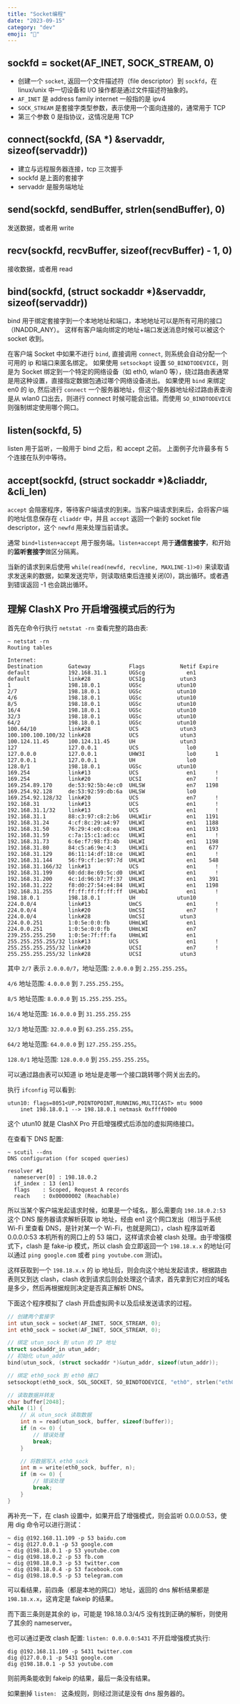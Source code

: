 ```yaml
---
title: "Socket编程"
date: "2023-09-15"
category: "dev"
emoji: "🛜"
---
```


## sockfd = socket(AF_INET, SOCK_STREAM, 0)

- 创建一个 `socket`, 返回一个文件描述符（file descriptor）到 `sockfd`，在 linux/unix 中一切设备和 I/O 操作都是通过文件描述符抽象的。
- `AF_INET` 是 address family internet 一般指的是 ipv4
- `SOCK_STREAM` 是套接字类型参数，表示使用一个面向连接的，通常用于 TCP
- 第三个参数 0 是指协议，这情况是用 TCP


## connect(sockfd, (SA *) &servaddr, sizeof(servaddr))

- 建立与远程服务器连接，tcp 三次握手
- sockfd 是上面的套接字
- servaddr 是服务端地址

## send(sockfd, sendBuffer, strlen(sendBuffer), 0)

发送数据，或者用 write

## recv(sockfd, recvBuffer, sizeof(recvBuffer) - 1, 0)

接收数据，或者用 read


## bind(sockfd, (struct sockaddr *)&servaddr, sizeof(servaddr))

bind 用于绑定套接字到一个本地地址和端口，本地地址可以是所有可用的接口（INADDR_ANY）。
这样有客户端向绑定的地址+端口发送消息时候可以被这个 socket 收到。

在客户端 Socket 中如果不进行 `bind`, 直接调用 `connect`, 则系统会自动分配一个可用的 ip 和端口来匿名绑定。
如果使用 `setsockopt` 设置 `SO_BINDTODEVICE`，则是为 Socket 绑定到一个特定的网络设备（如 eth0, wlan0 等），绕过路由表通常是用这种设置，直接指定数据包通过哪个网络设备进出。
如果使用 `bind` 来绑定 en0 的 ip, 然后进行 `connect` 一个服务器地址，但这个服务器地址经过路由表查询是从 wlan0 口出去，则进行 connect 时候可能会出错。而使用 `SO_BINDTODEVICE` 则强制绑定使用哪个网口。
## listen(sockfd, 5)

listen 用于监听，一般用于 bind 之后，和 accept 之前。
上面例子允许最多有 5 个连接在队列中等待。

## accept(sockfd, (struct sockaddr *)&cliaddr, &cli_len)

`accept` 会阻塞程序，等待客户端请求的到来。当客户端请求到来后，会将客户端的地址信息保存在 `cliaddr` 中，并且 `accept` 返回一个新的 socket file descriptor，这个 `newfd` 用来处理当前请求。

通常 `bind+listen+accept` 用于服务端。`listen+accept` 用于**通信套接字**，和开始的**监听套接字**做区分隔离。

当新的请求到来后使用 `while(read(newfd, recvline, MAXLINE-1)>0)` 来读取请求发送来的数据，如果发送完毕，则读取结束后连接关闭(0)，跳出循环。或者遇到错误返回 -1 也会跳出循环。


## 理解 ClashX Pro 开启增强模式后的行为

首先在命令行执行 `netstat -rn` 查看完整的路由表:

```
~ netstat -rn
Routing tables

Internet:
Destination        Gateway            Flags           Netif Expire
default            192.168.31.1       UGScg             en1
default            link#28            UCSIg           utun3
1                  198.18.0.1         UGSc           utun10
2/7                198.18.0.1         UGSc           utun10
4/6                198.18.0.1         UGSc           utun10
8/5                198.18.0.1         UGSc           utun10
16/4               198.18.0.1         UGSc           utun10
32/3               198.18.0.1         UGSc           utun10
64/2               198.18.0.1         UGSc           utun10
100.64/10          link#28            UCS             utun3
100.100.100.100/32 link#28            UCS             utun3
100.124.11.45      100.124.11.45      UH              utun3
127                127.0.0.1          UCS               lo0
127.0.0.0          127.0.0.1          UHW3I             lo0      1
127.0.0.1          127.0.0.1          UH                lo0
128.0/1            198.18.0.1         UGSc           utun10
169.254            link#13            UCS               en1      !
169.254            link#20            UCSI              en7      !
169.254.89.170     de:53:92:5b:4e:c0  UHLSW             en7   1198
169.254.92.128     de:53:92:59:db:6a  UHLSW             lo0
169.254.92.128/32  link#20            UCS               en7      !
192.168.31         link#13            UCS               en1      !
192.168.31.1/32    link#13            UCS               en1      !
192.168.31.1       88:c3:97:c8:2:b6   UHLWIir           en1   1191
192.168.31.24      4:cf:8c:29:a4:97   UHLWI             en1   1188
192.168.31.50      76:29:4:e0:c8:ea   UHLWI             en1   1193
192.168.31.59      c:7a:15:c1:ad:cc   UHLWI             en1      !
192.168.31.73      6:6e:f7:98:f3:4b   UHLWI             en1   1198
192.168.31.80      84:c5:a6:9e:4:3    UHLWIi            en1    677
192.168.31.129     86:11:14:df:18:ce  UHLWI             en1      !
192.168.31.144     56:f9:cf:1e:97:7d  UHLWI             en1    548
192.168.31.166/32  link#13            UCS               en1      !
192.168.31.199     60:dd:8e:69:5c:d0  UHLWI             en1      !
192.168.31.200     4c:1d:96:b7:7f:37  UHLWI             en1    391
192.168.31.222     f8:d0:27:54:e4:84  UHLWI             en1   1198
192.168.31.255     ff:ff:ff:ff:ff:ff  UHLWbI            en1      !
198.18.0.1         198.18.0.1         UH             utun10
224.0.0/4          link#13            UmCS              en1      !
224.0.0/4          link#20            UmCSI             en7      !
224.0.0/4          link#28            UmCSI           utun3
224.0.0.251        1:0:5e:0:0:fb      UHmLWI            en1
224.0.0.251        1:0:5e:0:0:fb      UHmLWI            en7
239.255.255.250    1:0:5e:7f:ff:fa    UHmLWI            en1
255.255.255.255/32 link#13            UCS               en1      !
255.255.255.255/32 link#20            UCSI              en7      !
255.255.255.255/32 link#28            UCSI            utun3
```

其中 `2/7` 表示 `2.0.0.0/7`，地址范围: `2.0.0.0` 到 `2.255.255.255`。

`4/6` 地址范围: `4.0.0.0` 到 `7.255.255.255`。

`8/5` 地址范围: `8.0.0.0` 到 `15.255.255.255`。

`16/4` 地址范围: `16.0.0.0` 到 `31.255.255.255`

`32/3` 地址范围: `32.0.0.0` 到 `63.255.255.255`。

`64/2` 地址范围: `64.0.0.0` 到 `127.255.255.255`。

`128.0/1` 地址范围: `128.0.0.0` 到 `255.255.255.255`。

可以通过路由表可以知道 ip 地址是走哪一个接口跳转哪个网关出去的。

执行 `ifconfig` 可以看到:

```
utun10: flags=8051<UP,POINTOPOINT,RUNNING,MULTICAST> mtu 9000
	inet 198.18.0.1 --> 198.18.0.1 netmask 0xffff0000
```

这个 utun10 就是 ClashX Pro 开启增强模式后添加的虚拟网络接口。

在查看下 DNS 配置:

```
~ scutil --dns
DNS configuration (for scoped queries)

resolver #1
  nameserver[0] : 198.18.0.2
  if_index : 13 (en1)
  flags    : Scoped, Request A records
  reach    : 0x00000002 (Reachable)
```


所以当某个客户端发起请求时候，如果是一个域名，那么需要向 `198.18.0.2:53` 这个 DNS 服务器请求解析获取 ip 地址，经由 en1 这个网口发出（相当于系统 Wi-Fi 里查看 DNS，是针对某一个 Wi-Fi，也就是网口），clash 程序监听着 0.0.0.0:53 本机所有的网口上的 53 端口，这样请求会被 clash 处理。由于增强模式下，clash 是 fake-ip 模式，所以 clash 会立即返回一个 `198.18.x.x` 的地址(可以通过 `ping google.com` 或者 `ping youtube.com` 测试)。

这样获取到一个 `198.18.x.x` 的 ip 地址后，则会向这个地址发起请求，根据路由表则又到达 clash，clash 收到请求后则会处理这个请求，首先拿到它对应的域名是多少，然后再根据规则决定是否真正解析 DNS。

下面这个程序模拟了 clash 开启虚拟网卡以及后续发送请求的过程。

```c
// 创建两个套接字
int utun_sock = socket(AF_INET, SOCK_STREAM, 0);
int eth0_sock = socket(AF_INET, SOCK_STREAM, 0);

// 绑定 utun_sock 到 utun 的 IP 地址
struct sockaddr_in utun_addr;
// 初始化 utun_addr
bind(utun_sock, (struct sockaddr *)&utun_addr, sizeof(utun_addr));

// 绑定 eth0_sock 到 eth0 接口
setsockopt(eth0_sock, SOL_SOCKET, SO_BINDTODEVICE, "eth0", strlen("eth0"));

// 读取数据并转发
char buffer[2048];
while (1) {
    // 从 utun_sock 读取数据
    int n = read(utun_sock, buffer, sizeof(buffer));
    if (n <= 0) {
        // 错误处理
        break;
    }

    // 将数据写入 eth0_sock
    int m = write(eth0_sock, buffer, n);
    if (m <= 0) {
        // 错误处理
        break;
    }
}
```

再补充一下，在 clash 设置中，如果开启了增强模式，则会监听 0.0.0.0:53，使用 dig 命令可以进行测试：

```
~ dig @192.168.11.109 -p 53 baidu.com
~ dig @127.0.0.1 -p 53 google.com
~ dig @198.18.0.1 -p 53 youtube.com
~ dig @198.18.0.2 -p 53 fb.com
~ dig @198.18.0.3 -p 53 twitter.com
~ dig @198.18.0.4 -p 53 facebook.com
~ dig @198.18.0.5 -p 53 telegram.com
```

可以看结果，前四条（都是本地的网口）地址，返回的 dns 解析结果都是 `198.18.x.x`，这肯定是 fakeip 的结果。

而下面三条则是其余的 ip，可能是 198.18.0.3/4/5 没有找到正确的解析，则使用了其余的 nameserver。

也可以通过更改 clash 配置: `listen: 0.0.0.0:5431` 不开启增强模式执行:

```
dig @192.168.11.109 -p 5431 twitter.com
dig @127.0.0.1 -p 5431 google.com
dig @198.18.0.1 -p 53 youtube.com
```

则前两条能收到 fakeip 的结果，最后一条没有结果。

如果删掉 `listen: ` 这条规则，则经过测试是没有 dns 服务器的。
